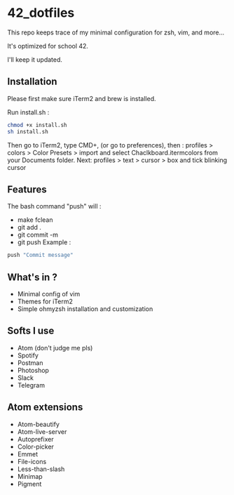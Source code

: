 # 42_dotfiles

This repo keeps trace of my minimal configuration for zsh, vim, and more...

It's optimized for school 42.

I'll keep it updated.

## Installation

Please first make sure iTerm2 and brew is installed.

Run install.sh :
```sh
chmod +x install.sh
sh install.sh
```

Then go to iTerm2, type CMD+, (or go to preferences), then :
profiles > colors > Color Presets > import and select Chaclkboard.itermcolors from your Documents folder.
Next:
profiles > text > cursor > box and tick blinking cursor

## Features
The bash command "push" will :
- make fclean
- git add .
- git commit -m
- git push
Example :
```sh
push "Commit message"
```

## What's in ?
- Minimal config of vim
- Themes for iTerm2
- Simple ohmyzsh installation and customization

## Softs I use
- Atom (don't judge me pls)
- Spotify
- Postman
- Photoshop
- Slack
- Telegram

## Atom extensions
- Atom-beautify
- Atom-live-server
- Autoprefixer
- Color-picker
- Emmet
- File-icons
- Less-than-slash
- Minimap
- Pigment
